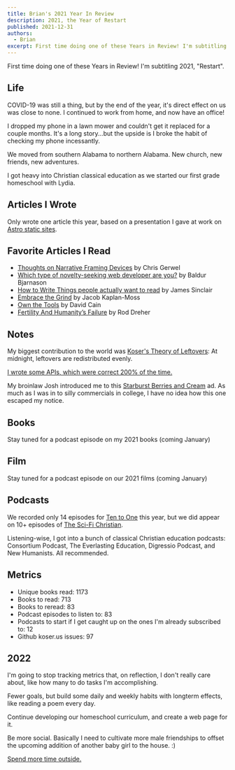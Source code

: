 ```yaml
---
title: Brian's 2021 Year In Review
description: 2021, the Year of Restart
published: 2021-12-31
authors:
  - Brian
excerpt: First time doing one of these Years in Review! I'm subtitling 2021, "Restart".
---
```


First time doing one of these Years in Review! I'm subtitling 2021, "Restart". 

## Life

COVID-19 was still a thing, but by the end of the year, it's direct effect on us was close to none. I continued to work from home, and now have an office!

I dropped my phone in a lawn mower and couldn't get it replaced for a couple months. It's a long story...but the upside is I broke the habit of checking my phone incessantly.

We moved from southern Alabama to northern Alabama. New church, new friends, new adventures.

I got heavy into Christian classical education as we started our first grade homeschool with Lydia.

## Articles I Wrote

Only wrote one article this year, based on a presentation I gave at work on [Astro static sites](https://koser.us/articles/2021/08/19/1/astro-static-sites-30/).

## Favorite Articles I Read
- [Thoughts on Narrative Framing Devices](https://koser.us/notes/20210325095900/) by Chris Gerwel
- [Which type of novelty-seeking web developer are you?](https://koser.us/notes/20210321171400/) by Baldur Bjarnason
- [How to Write Things people actually want to read](https://koser.us/notes/20210426160800/) by James Sinclair
- [Embrace the Grind](https://koser.us/notes/20210525172100/) by Jacob Kaplan-Moss 
- [Own the Tools](https://koser.us/notes/20210704095700/) by David Cain
- [Fertility And Humanity’s Failure](https://koser.us/notes/20210922062215/) by Rod Dreher

## Notes
My biggest contribution to the world was [Koser's Theory of Leftovers](https://koser.us/notes/20210427131500/): At midnight, leftovers are redistributed evenly.

[I wrote some APIs, which were correct 200% of the time.](https://koser.us/notes/20211013111100/)

My broinlaw Josh introduced me to this [Starburst Berries and Cream](https://koser.us/notes/20210426153900/) ad. As much as I was in to silly commercials in college, I have no idea how this one escaped my notice.

## Books
Stay tuned for a podcast episode on my 2021 books (coming January)

## Film
Stay tuned for a podcast episode on our 2021 films (coming January)

## Podcasts
We recorded only 14 episodes for [Ten to One](https://tto.koser.us) this year, but we did appear on 10+ episodes of [The Sci-Fi Christian](http://thescifichristian.com/).

Listening-wise, I got into a bunch of classical Christian education podcasts: Consortium Podcast, The Everlasting Education, Digressio Podcast, and New Humanists. All recommended.

## Metrics
- Unique books read: 1173
- Books to read: 713
- Books to reread: 83
- Podcast episodes to listen to: 83
- Podcasts to start if I get caught up on the ones I'm already subscribed to: 12
- Github koser.us issues: 97

## 2022
I'm going to stop tracking metrics that, on reflection, I don't really care about, like how many to do tasks I'm accomplishing.

Fewer goals, but build some daily and weekly habits with longterm effects, like reading a poem every day.

Continue developing our homeschool curriculum, and create a web page for it.

Be more social. Basically I need to cultivate more male friendships to offset the upcoming addition of another baby girl to the house. :)

[Spend more time outside.](https://koser.us/notes/20210611110700/)